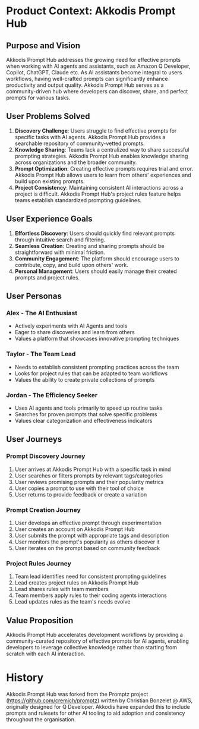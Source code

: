 # Product Context: Akkodis Prompt Hub

## Purpose and Vision

Akkodis Prompt Hub addresses the growing need for effective prompts when working with AI agents and assistants, such as Amazon Q Developer, Copilot, ChatGPT, Claude etc. As AI assistants become integral to users workflows, having well-crafted prompts can significantly enhance productivity and output quality. Akkodis Prompt Hub serves as a community-driven hub where developers can discover, share, and perfect prompts for various tasks.

## User Problems Solved

1. **Discovery Challenge**: Users struggle to find effective prompts for specific tasks with AI agents. Akkodis Prompt Hub provides a searchable repository of community-vetted prompts.
2. **Knowledge Sharing**: Teams lack a centralized way to share successful prompting strategies. Akkodis Prompt Hub enables knowledge sharing across organizations and the broader community.
3. **Prompt Optimization**: Creating effective prompts requires trial and error. Akkodis Prompt Hub allows users to learn from others' experiences and build upon existing prompts.
4. **Project Consistency**: Maintaining consistent AI interactions across a project is difficult. Akkodis Prompt Hub's project rules feature helps teams establish standardized prompting guidelines.

## User Experience Goals

1. **Effortless Discovery**: Users should quickly find relevant prompts through intuitive search and filtering.
2. **Seamless Creation**: Creating and sharing prompts should be straightforward with minimal friction.
3. **Community Engagement**: The platform should encourage users to contribute, copy, and build upon others' work.
4. **Personal Management**: Users should easily manage their created prompts and project rules.

## User Personas

### Alex - The AI Enthusiast

- Actively experiments with AI Agents and tools
- Eager to share discoveries and learn from others
- Values a platform that showcases innovative prompting techniques

### Taylor - The Team Lead

- Needs to establish consistent prompting practices across the team
- Looks for project rules that can be adapted to team workflows
- Values the ability to create private collections of prompts

### Jordan - The Efficiency Seeker

- Uses AI agents and tools primarily to speed up routine tasks
- Searches for proven prompts that solve specific problems
- Values clear categorization and effectiveness indicators

## User Journeys

### Prompt Discovery Journey

1. User arrives at Akkodis Prompt Hub with a specific task in mind
2. User searches or filters prompts by relevant tags/categories
3. User reviews promising prompts and their popularity metrics
4. User copies a prompt to use with their tool of choice
5. User returns to provide feedback or create a variation

### Prompt Creation Journey

1. User develops an effective prompt through experimentation
2. User creates an account on Akkodis Prompt Hub
3. User submits the prompt with appropriate tags and description
4. User monitors the prompt's popularity as others discover it
5. User iterates on the prompt based on community feedback

### Project Rules Journey

1. Team lead identifies need for consistent prompting guidelines
2. Lead creates project rules on Akkodis Prompt Hub
3. Lead shares rules with team members
4. Team members apply rules to their coding agents interactions
5. Lead updates rules as the team's needs evolve

## Value Proposition

Akkodis Prompt Hub accelerates development workflows by providing a community-curated repository of effective prompts for AI agents, enabling developers to leverage collective knowledge rather than starting from scratch with each AI interaction.

# History

Akkodis Prompt Hub was forked from the Promptz project (https://github.com/cremich/promptz) written by Christian Bonzelet @ AWS, originally designed for Q Developer.
Akkodis have expanded this to include prompts and rulesets for other AI tooling to aid adoption and consistency throughout the organisation.
